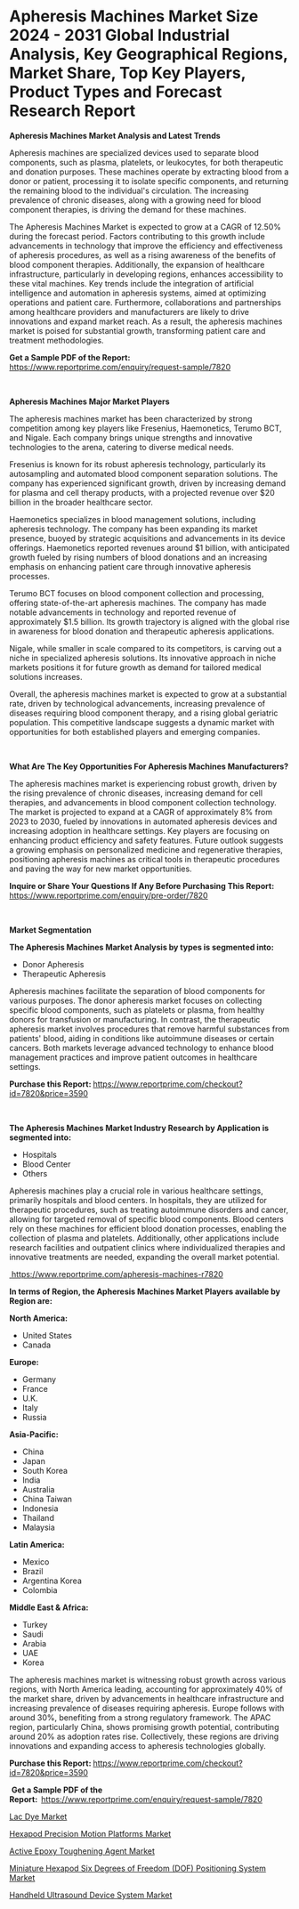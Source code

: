 <p><h1>Apheresis Machines Market Size 2024 - 2031 Global Industrial Analysis, Key Geographical Regions, Market Share, Top Key Players, Product Types and Forecast Research Report</h1></p><p><strong>Apheresis Machines Market Analysis and Latest Trends</strong></p>
<p><p>Apheresis machines are specialized devices used to separate blood components, such as plasma, platelets, or leukocytes, for both therapeutic and donation purposes. These machines operate by extracting blood from a donor or patient, processing it to isolate specific components, and returning the remaining blood to the individual's circulation. The increasing prevalence of chronic diseases, along with a growing need for blood component therapies, is driving the demand for these machines.</p><p>The Apheresis Machines Market is expected to grow at a CAGR of 12.50% during the forecast period. Factors contributing to this growth include advancements in technology that improve the efficiency and effectiveness of apheresis procedures, as well as a rising awareness of the benefits of blood component therapies. Additionally, the expansion of healthcare infrastructure, particularly in developing regions, enhances accessibility to these vital machines. Key trends include the integration of artificial intelligence and automation in apheresis systems, aimed at optimizing operations and patient care. Furthermore, collaborations and partnerships among healthcare providers and manufacturers are likely to drive innovations and expand market reach. As a result, the apheresis machines market is poised for substantial growth, transforming patient care and treatment methodologies.</p></p>
<p><strong>Get a Sample PDF of the Report:&nbsp;</strong> <a href="https://www.reportprime.com/enquiry/request-sample/7820">https://www.reportprime.com/enquiry/request-sample/7820</a></p>
<p>&nbsp;</p>
<p><strong>Apheresis Machines Major Market Players</strong></p>
<p><p>The apheresis machines market has been characterized by strong competition among key players like Fresenius, Haemonetics, Terumo BCT, and Nigale. Each company brings unique strengths and innovative technologies to the arena, catering to diverse medical needs.</p><p>Fresenius is known for its robust apheresis technology, particularly its autosampling and automated blood component separation solutions. The company has experienced significant growth, driven by increasing demand for plasma and cell therapy products, with a projected revenue over $20 billion in the broader healthcare sector.</p><p>Haemonetics specializes in blood management solutions, including apheresis technology. The company has been expanding its market presence, buoyed by strategic acquisitions and advancements in its device offerings. Haemonetics reported revenues around $1 billion, with anticipated growth fueled by rising numbers of blood donations and an increasing emphasis on enhancing patient care through innovative apheresis processes.</p><p>Terumo BCT focuses on blood component collection and processing, offering state-of-the-art apheresis machines. The company has made notable advancements in technology and reported revenue of approximately $1.5 billion. Its growth trajectory is aligned with the global rise in awareness for blood donation and therapeutic apheresis applications.</p><p>Nigale, while smaller in scale compared to its competitors, is carving out a niche in specialized apheresis solutions. Its innovative approach in niche markets positions it for future growth as demand for tailored medical solutions increases.</p><p>Overall, the apheresis machines market is expected to grow at a substantial rate, driven by technological advancements, increasing prevalence of diseases requiring blood component therapy, and a rising global geriatric population. This competitive landscape suggests a dynamic market with opportunities for both established players and emerging companies.</p></p>
<p>&nbsp;</p>
<p><strong>What Are The Key Opportunities For Apheresis Machines Manufacturers?</strong></p>
<p><p>The apheresis machines market is experiencing robust growth, driven by the rising prevalence of chronic diseases, increasing demand for cell therapies, and advancements in blood component collection technology. The market is projected to expand at a CAGR of approximately 8% from 2023 to 2030, fueled by innovations in automated apheresis devices and increasing adoption in healthcare settings. Key players are focusing on enhancing product efficiency and safety features. Future outlook suggests a growing emphasis on personalized medicine and regenerative therapies, positioning apheresis machines as critical tools in therapeutic procedures and paving the way for new market opportunities.</p></p>
<p><strong>Inquire or Share Your Questions If Any Before Purchasing This Report:</strong> <a href="https://www.reportprime.com/enquiry/pre-order/7820">https://www.reportprime.com/enquiry/pre-order/7820</a></p>
<p>&nbsp;</p>
<p><strong>Market Segmentation</strong></p>
<p><strong>The Apheresis Machines Market Analysis by types is segmented into:</strong></p>
<p><ul><li>Donor Apheresis</li><li>Therapeutic Apheresis</li></ul></p>
<p><p>Apheresis machines facilitate the separation of blood components for various purposes. The donor apheresis market focuses on collecting specific blood components, such as platelets or plasma, from healthy donors for transfusion or manufacturing. In contrast, the therapeutic apheresis market involves procedures that remove harmful substances from patients' blood, aiding in conditions like autoimmune diseases or certain cancers. Both markets leverage advanced technology to enhance blood management practices and improve patient outcomes in healthcare settings.</p></p>
<p><strong>Purchase this Report:&nbsp;</strong><a href="https://www.reportprime.com/checkout?id=7820&price=3590">https://www.reportprime.com/checkout?id=7820&price=3590</a></p>
<p>&nbsp;</p>
<p><strong>The Apheresis Machines Market Industry Research by Application is segmented into:</strong></p>
<p><ul><li>Hospitals</li><li>Blood Center</li><li>Others</li></ul></p>
<p><p>Apheresis machines play a crucial role in various healthcare settings, primarily hospitals and blood centers. In hospitals, they are utilized for therapeutic procedures, such as treating autoimmune disorders and cancer, allowing for targeted removal of specific blood components. Blood centers rely on these machines for efficient blood donation processes, enabling the collection of plasma and platelets. Additionally, other applications include research facilities and outpatient clinics where individualized therapies and innovative treatments are needed, expanding the overall market potential.</p></p>
<p><a href="https://www.reportprime.com/apheresis-machines-r7820">&nbsp;https://www.reportprime.com/apheresis-machines-r7820</a></p>
<p><strong>In terms of Region, the Apheresis Machines Market Players available by Region are:</strong></p>
<p>
    <p> <strong> North America: </strong>
        <ul>
            <li>United States</li>
            <li>Canada</li>
        </ul>
        </p> 
    <p> <strong> Europe: </strong>
        <ul>
            <li>Germany</li>
            <li>France</li>
            <li>U.K.</li>
            <li>Italy</li>
            <li>Russia</li>
        </ul>
        </p> 
    <p> <strong> Asia-Pacific: </strong>
        <ul>
            <li>China</li>
            <li>Japan</li>
            <li>South Korea</li>
            <li>India</li>
            <li>Australia</li>
            <li>China Taiwan</li>
            <li>Indonesia</li>
            <li>Thailand</li>
            <li>Malaysia</li>
        </ul>
        </p> 
    <p> <strong> Latin America: </strong>
        <ul>
            <li>Mexico</li>
            <li>Brazil</li>
            <li>Argentina Korea</li>
            <li>Colombia</li>
        </ul>
        </p> 
    <p> <strong> Middle East & Africa: </strong>
        <ul>
            <li>Turkey</li>
            <li>Saudi</li>
            <li>Arabia</li>
            <li>UAE</li>
            <li>Korea</li>
        </ul>
    </p>
    </p>
<p><p>The apheresis machines market is witnessing robust growth across various regions, with North America leading, accounting for approximately 40% of the market share, driven by advancements in healthcare infrastructure and increasing prevalence of diseases requiring apheresis. Europe follows with around 30%, benefiting from a strong regulatory framework. The APAC region, particularly China, shows promising growth potential, contributing around 20% as adoption rates rise. Collectively, these regions are driving innovations and expanding access to apheresis technologies globally.</p></p>
<p><strong>Purchase this Report: </strong><a href="https://www.reportprime.com/checkout?id=7820&price=3590">https://www.reportprime.com/checkout?id=7820&price=3590</a></p>
<p>&nbsp;<strong>Get a Sample PDF of the Report:&nbsp;&nbsp;</strong><a href="https://www.reportprime.com/enquiry/request-sample/7820">https://www.reportprime.com/enquiry/request-sample/7820</a></p>
<p><strong></strong></p>
<p><p><a href="https://www.linkedin.com/pulse/lac-dye-market-trends-strategic-insights-2024-2031-qqsqe?trackingId=LslkWg%2BVSAaqYeci6k5PKg%3D%3D">Lac Dye Market</a></p><p><a href="https://medium.com/@mayekuhic78/global-perspectives-on-hexapod-precision-motion-platforms-market-trends-challenges-and-forecast-15b5fc5e4009">Hexapod Precision Motion Platforms Market</a></p><p><a href="https://issuu.com/reportprime-2/docs/active-epoxy-toughening-agent-marke_a423453cc77211">Active Epoxy Toughening Agent Market</a></p><p><a href="https://medium.com/@mayekuhic78/the-role-of-miniature-hexapod-six-degrees-of-freedom-dof-positioning-system-market-applications-08f2b60fdd61">Miniature Hexapod Six Degrees of Freedom (DOF) Positioning System Market</a></p><p><a href="https://issuu.com/reportprime-2/docs/handheld-ultrasound-device-system-m_5bb7a9c6920c61">Handheld Ultrasound Device System Market</a></p></p>